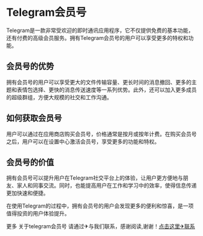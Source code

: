 # Telegram会员号

Telegram是一款非常受欢迎的即时通讯应用程序，它不仅提供免费的基本功能，还有付费的高级会员服务。拥有Telegram会员号的用户可以享受更多的特权和功能。

## 会员号的优势
拥有会员号的用户可以享受更大的文件传输容量、更长时间的消息撤回、更多的主题和表情包选择、更快的消息传送速度等一系列优势。此外，还可以加入更多成员的超级群组，方便大规模的社交和工作沟通。

## 如何获取会员号
用户可以通过在应用商店购买会员号，价格通常是按月或按年计费。在购买会员号之后，用户可以在设置中心激活会员号，享受更多的功能和特权。

## 会员号的价值
拥有会员号可以提升用户在Telegram社交平台上的体验，让用户更方便地与朋友、家人和同事交流。同时，也能提高用户在工作和学习中的效率，使得信息传递更加快速和便捷。

在使用Telegram的过程中，拥有会员号的用户会发现更多的便利和惊喜，是一项值得投资的用户体验提升。

更多 关于telegram会员号 请通过✈与我们联系，感谢阅读,谢谢！[点击这里✈联系](https://t.me/LM999bot)